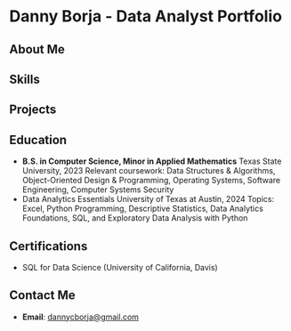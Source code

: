 # Danny Borja - Data Analyst Portfolio



## About Me


## Skills


## Projects


## Education
- **B.S. in Computer Science, Minor in Applied Mathematics**
Texas State University, 2023
Relevant coursework: Data Structures & Algorithms, Object-Oriented Design & Programming, Operating Systems, Software Engineering, Computer Systems Security
- Data Analytics Essentials
University of Texas at Austin, 2024
Topics: Excel, Python Programming, Descriptive Statistics, Data Analytics Foundations, SQL, and Exploratory Data Analysis with Python

## Certifications
- SQL for Data Science (University of California, Davis)

## Contact Me
- **Email**: dannycborja@gmail.com
